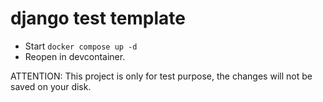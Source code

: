 # django test template


- Start `docker compose up -d`
- Reopen in devcontainer.

ATTENTION: This project is only for test purpose, the changes will not be saved on your disk.
